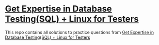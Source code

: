 # [Get Expertise in Database Testing(SQL) + Linux for Testers](https://www.udemy.com/course/sql-for-testers/?couponCode=KEEPLEARNING)

This repo contains all solutions to practice questions from [Get Expertise in Database Testing(SQL) + Linux for Testers](https://www.udemy.com/course/sql-for-testers/?couponCode=KEEPLEARNING)

